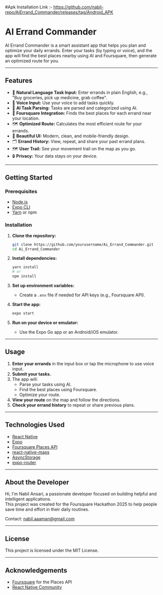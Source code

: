 #Apk Installation Link :- https://github.com/nabil-repo/AiErrand_Commander/releases/tag/Android_APK

# AI Errand Commander

AI Errand Commander is a smart assistant app that helps you plan and optimize your daily errands. Enter your tasks (by typing or voice), and the app will find the best places nearby using AI and Foursquare, then generate an optimized route for you.

---

## Features

- 📝 **Natural Language Task Input:** Enter errands in plain English, e.g., "Buy groceries, pick up medicine, grab coffee".
- 🎤 **Voice Input:** Use your voice to add tasks quickly.
- 🤖 **AI Task Parsing:** Tasks are parsed and categorized using AI.
- 📍 **Foursquare Integration:** Finds the best places for each errand near your location.
- 🗺️ **Optimized Route:** Calculates the most efficient route for your errands.
- 📱 **Beautiful UI:** Modern, clean, and mobile-friendly design.
- 🗂️ **Errand History:** View, repeat, and share your past errand plans.
- 🗺️ **User Trail:** See your movement trail on the map as you go.
- 🔒 **Privacy:** Your data stays on your device.



---

## Getting Started

### Prerequisites

- [Node.js](https://nodejs.org/)
- [Expo CLI](https://docs.expo.dev/get-started/installation/)
- [Yarn](https://classic.yarnpkg.com/en/docs/install/) or npm

### Installation

1. **Clone the repository:**
    ```sh
    git clone https://github.com/yourusername/Ai_Errand_Commander.git
    cd Ai_Errand_Commander
    ```

2. **Install dependencies:**
    ```sh
    yarn install
    # or
    npm install
    ```

3. **Set up environment variables:**
    - Create a `.env` file if needed for API keys (e.g., Foursquare API).

4. **Start the app:**
    ```sh
    expo start
    ```

5. **Run on your device or emulator:**
    - Use the Expo Go app or an Android/iOS emulator.

---

## Usage

1. **Enter your errands** in the input box or tap the microphone to use voice input.
2. **Submit your tasks.**
3. The app will:
    - Parse your tasks using AI.
    - Find the best places using Foursquare.
    - Optimize your route.
4. **View your route** on the map and follow the directions.
5. **Check your errand history** to repeat or share previous plans.

---

## Technologies Used

- [React Native](https://reactnative.dev/)
- [Expo](https://expo.dev/)
- [Foursquare Places API](https://developer.foursquare.com/docs/places-api/)
- [react-native-maps](https://github.com/react-native-maps/react-native-maps)
- [AsyncStorage](https://react-native-async-storage.github.io/async-storage/)
- [expo-router](https://expo.github.io/router/)

---

## About the Developer

Hi, I'm Nabil Ansari, a passionate developer focused on building helpful and intelligent applications.  
This project was created for the Foursquare Hackathon 2025 to help people save time and effort in their daily routines.

Contact: [nabil.aaaman@gmail.com](mailto:nabil.aaaman@gmail.com)

---

## License

This project is licensed under the MIT License.

---

## Acknowledgements

- [Foursquare](https://foursquare.com/) for the Places API
- [React Native Community](https://reactnative.dev/)
